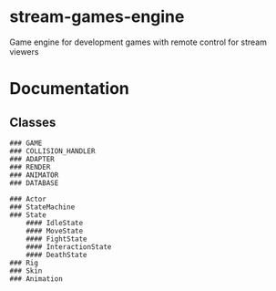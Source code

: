 # stream-games-engine
Game engine for development games with remote control for stream viewers

# Documentation

## Classes

    ### GAME
    ### COLLISION_HANDLER
    ### ADAPTER
    ### RENDER
    ### ANIMATOR
    ### DATABASE

    ### Actor
    ### StateMachine
    ### State
        #### IdleState
        #### MoveState
        #### FightState
        #### InteractionState
        #### DeathState
    ### Rig
    ### Skin
    ### Animation




